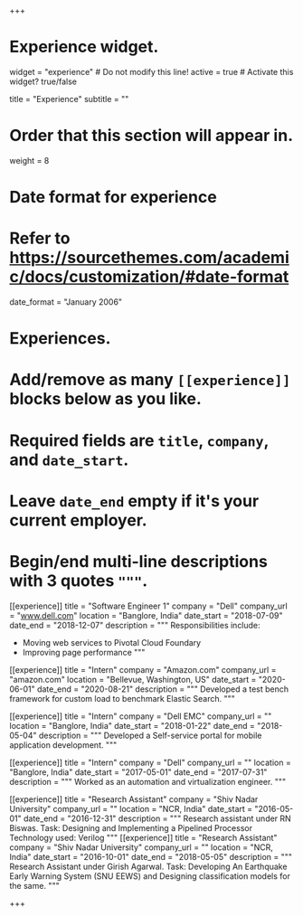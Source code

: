 +++
# Experience widget.
widget = "experience"  # Do not modify this line!
active = true  # Activate this widget? true/false

title = "Experience"
subtitle = ""

# Order that this section will appear in.
weight = 8

# Date format for experience
#   Refer to https://sourcethemes.com/academic/docs/customization/#date-format
date_format = "January 2006"

# Experiences.
#   Add/remove as many `[[experience]]` blocks below as you like.
#   Required fields are `title`, `company`, and `date_start`.
#   Leave `date_end` empty if it's your current employer.
#   Begin/end multi-line descriptions with 3 quotes `"""`.
[[experience]]
  title = "Software Engineer 1"
  company = "Dell"
  company_url = "www.dell.com"
  location = "Banglore, India"
  date_start = "2018-07-09"
  date_end = "2018-12-07"
  description = """
  Responsibilities include:
  
  * Moving web services to Pivotal Cloud Foundary
  * Improving page performance
  """

[[experience]]
  title = "Intern"
  company = "Amazon.com"
  company_url = "amazon.com"
  location = "Bellevue, Washington, US"
  date_start = "2020-06-01"
  date_end = "2020-08-21"
  description = """
  Developed a test bench framework for custom load to benchmark Elastic Search.
  """

[[experience]]
  title = "Intern"
  company = "Dell EMC"
  company_url = ""
  location = "Banglore, India"
  date_start = "2018-01-22"
  date_end = "2018-05-04"
  description = """
  Developed a Self-service portal for mobile application development.
  """

[[experience]]
  title = "Intern"
  company = "Dell"
  company_url = ""
  location = "Banglore, India"
  date_start = "2017-05-01"
  date_end = "2017-07-31"
  description = """
  Worked as an automation and virtualization engineer.
  """

[[experience]]
  title = "Research Assistant"
  company = "Shiv Nadar University"
  company_url = ""
  location = "NCR, India"
  date_start = "2016-05-01"
  date_end = "2016-12-31"
  description = """
  Research assistant under RN Biswas. 
  Task: Designing and Implementing a Pipelined Processor 
  Technology used: Verilog
  """
[[experience]]
  title = "Research Assistant"
  company = "Shiv Nadar University"
  company_url = ""
  location = "NCR, India"
  date_start = "2016-10-01"
  date_end = "2018-05-05"
  description = """
  Research Assistant under Girish Agarwal. 
  Task: Developing An Earthquake Early Warning System (SNU EEWS) and Designing classification models for the same. 
  """

+++
